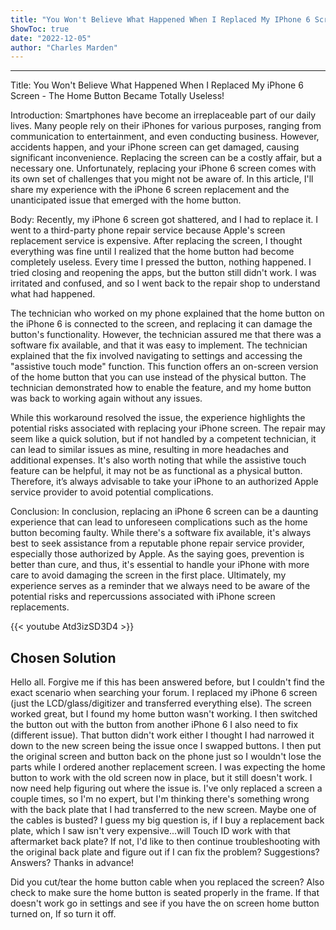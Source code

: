 ```yaml
---
title: "You Won't Believe What Happened When I Replaced My IPhone 6 Screen - The Home Button Became Totally Useless!"
ShowToc: true 
date: "2022-12-05"
author: "Charles Marden"
---
```

*****
Title: You Won't Believe What Happened When I Replaced My iPhone 6 Screen - The Home Button Became Totally Useless!

Introduction:
Smartphones have become an irreplaceable part of our daily lives. Many people rely on their iPhones for various purposes, ranging from communication to entertainment, and even conducting business. However, accidents happen, and your iPhone screen can get damaged, causing significant inconvenience. Replacing the screen can be a costly affair, but a necessary one. Unfortunately, replacing your iPhone 6 screen comes with its own set of challenges that you might not be aware of. In this article, I'll share my experience with the iPhone 6 screen replacement and the unanticipated issue that emerged with the home button.

Body:
Recently, my iPhone 6 screen got shattered, and I had to replace it. I went to a third-party phone repair service because Apple's screen replacement service is expensive. After replacing the screen, I thought everything was fine until I realized that the home button had become completely useless. Every time I pressed the button, nothing happened. I tried closing and reopening the apps, but the button still didn't work. I was irritated and confused, and so I went back to the repair shop to understand what had happened.

The technician who worked on my phone explained that the home button on the iPhone 6 is connected to the screen, and replacing it can damage the button's functionality. However, the technician assured me that there was a software fix available, and that it was easy to implement. The technician explained that the fix involved navigating to settings and accessing the "assistive touch mode" function. This function offers an on-screen version of the home button that you can use instead of the physical button. The technician demonstrated how to enable the feature, and my home button was back to working again without any issues.

While this workaround resolved the issue, the experience highlights the potential risks associated with replacing your iPhone screen. The repair may seem like a quick solution, but if not handled by a competent technician, it can lead to similar issues as mine, resulting in more headaches and additional expenses. It's also worth noting that while the assistive touch feature can be helpful, it may not be as functional as a physical button. Therefore, it’s always advisable to take your iPhone to an authorized Apple service provider to avoid potential complications.

Conclusion:
In conclusion, replacing an iPhone 6 screen can be a daunting experience that can lead to unforeseen complications such as the home button becoming faulty. While there's a software fix available, it's always best to seek assistance from a reputable phone repair service provider, especially those authorized by Apple. As the saying goes, prevention is better than cure, and thus, it's essential to handle your iPhone with more care to avoid damaging the screen in the first place. Ultimately, my experience serves as a reminder that we always need to be aware of the potential risks and repercussions associated with iPhone screen replacements.

{{< youtube Atd3izSD3D4 >}} 



## Chosen Solution
 Hello all. Forgive me if this has been answered before, but I couldn't find the exact scenario when searching your forum. I replaced my iPhone 6 screen (just the LCD/glass/digitizer and transferred everything else). The screen worked great, but I found my home button wasn't working. I then switched the button out with the button from another iPhone 6 I also need to fix (different issue). That button didn't work either
I thought I had narrowed it down to the new screen being the issue once I swapped buttons. I then put the original screen and button back on the phone just so I wouldn't lose the parts while I ordered another replacement screen. I was expecting the home button to work with the old screen now in place, but it still doesn't work.
I now need help figuring out where the issue is. I've only replaced a screen a couple times, so I'm no expert, but I'm thinking there's something wrong with the back plate that I had transferred to the new screen. Maybe one of the cables is busted?
I guess my big question is, if I buy a replacement back plate, which I saw isn't very expensive...will Touch ID work with that aftermarket back plate? If not, I'd like to then continue troubleshooting with the original back plate and figure out if I can fix the problem?
Suggestions? Answers?   Thanks in advance!

 Did you cut/tear the home button  cable when you replaced the screen? Also check to make sure the home button is seated properly in the frame.
If that doesn't work go in settings and see if you have the on screen home button turned on, If so turn it off.




